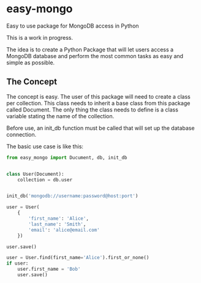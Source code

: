 # easy-mongo
Easy to use package for MongoDB access in Python

This is a work in progress. 

The idea is to create a Python Package that will let users access a MongoDB database and perform the most common tasks as easy and simple as possible.

## The Concept
The concept is easy. The user of this package will need to create a class per collection. This class needs to inherit a base class from this package called Document. The only thing the class needs to define is a class variable stating the name of the collection.

Before use, an init_db function must be called that will set up the database connection. 

The basic use case is like this:
```python
from easy_mongo import Ducument, db, init_db


class User(Document):
    collection = db.user


init_db('mongodb://username:password@host:port')

user = User(
    {
        'first_name': 'Alice',
        'last_name': 'Smith',
        'email': 'alice@email.com'
    })

user.save()

user = User.find(first_name='Alice').first_or_none()
if user:
    user.first_name = 'Bob'
    user.save()
```    
